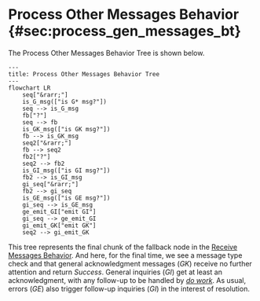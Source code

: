 # Process Other Messages Behavior {#sec:process_gen_messages_bt}

The Process Other Messages Behavior Tree is shown below.

```mermaid
---
title: Process Other Messages Behavior Tree
---
flowchart LR
    seq["&rarr;"]
    is_G_msg(["is G* msg?"])
    seq --> is_G_msg
    fb["?"]
    seq --> fb
    is_GK_msg(["is GK msg?"])
    fb --> is_GK_msg
    seq2["&rarr;"]
    fb --> seq2
    fb2["?"]
    seq2 --> fb2
    is_GI_msg(["is GI msg?"])
    fb2 --> is_GI_msg
    gi_seq["&rarr;"]
    fb2 --> gi_seq
    is_GE_msg(["is GE msg?"])
    gi_seq --> is_GE_msg
    ge_emit_GI["emit GI"]
    gi_seq --> ge_emit_GI
    gi_emit_GK["emit GK"]
    seq2 --> gi_emit_GK
```

This tree represents the final chunk of the fallback node in the [Receive Messages Behavior](/topics/behavior_logic/msg_intro_bt/). 
And here, for the final time, we see a message type check and that general acknowledgment messages (_GK_)
receive no further attention and return *Success*. 
General inquiries (_GI_) get at least an acknowledgment, with any follow-up to be handled by [*do work*](/topics/behavior_logic/do_work_bt/).
As usual, errors (_GE_) also trigger follow-up inquiries (_GI_) in the interest of resolution.

